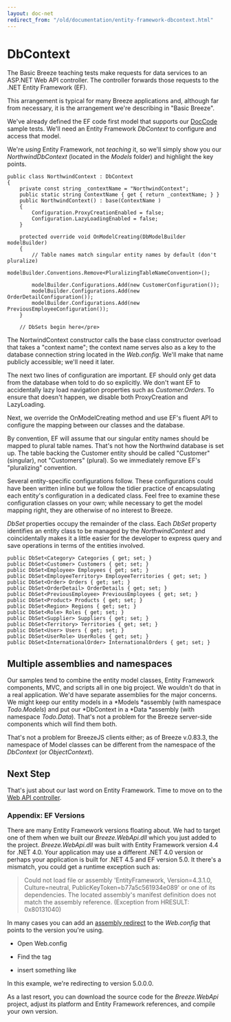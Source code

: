 ```yaml
---
layout: doc-net
redirect_from: "/old/documentation/entity-framework-dbcontext.html"
---
```

# DbContext

The Basic Breeze teaching tests make requests for data services to an ASP.NET Web API controller. The controller forwards those requests to the .NET Entity Framework (EF).

This arrangement is typical for many Breeze applications and, although far from necessary, it is the arrangement we're describing in "Basic Breeze".

We've already defined the EF code first model that supports our <a href="/samples/doccode">DocCode </a>sample tests. We'll need an Entity Framework *DbContext* to configure and access that model.

We're *using* Entity Framework, not *teaching* it, so we'll simply show you our *NorthwindDbContext* (located in the *Models* folder) and highlight the key points.

	public class NorthwindContext : DbContext
	{
	    private const string _contextName = "NorthwindContext";
	    public static string ContextName { get { return _contextName; } }
	    public NorthwindContext() : base(ContextName )
	    {
	        Configuration.ProxyCreationEnabled = false;
	        Configuration.LazyLoadingEnabled = false;
	    }
	
	    protected override void OnModelCreating(DbModelBuilder modelBuilder)
	    {
	        // Table names match singular entity names by default (don't pluralize)
	        modelBuilder.Conventions.Remove<PluralizingTableNameConvention>();
	
	        modelBuilder.Configurations.Add(new CustomerConfiguration());
	        modelBuilder.Configurations.Add(new OrderDetailConfiguration());
	        modelBuilder.Configurations.Add(new PreviousEmployeeConfiguration());
	    }
	
	    // DbSets begin here</pre>


The NortwindContext constructor calls the base class constructor overload that takes a "context name"; the context name serves also as a key to the  database connection string located in the *Web.config*. We'll make that name publicly accessible; we'll need it later.

The next two lines of configuration are important. EF should only get data from the database when told to do so explicitly. We don't want EF to accidentally lazy load navigation properties such as *Customer.Orders*. To ensure that doesn't happen, we disable both ProxyCreation and LazyLoading.

Next, we override the OnModelCreating method and use EF's fluent API to configure the mapping between our classes and the database.

By convention, EF will assume that our singular entity names should be mapped to plural table names. That's not how the Northwind database is set up. The table backing the Customer entity should be called "Customer" (singular), not "Customers" (plural). So we immediately remove EF's "pluralizing" convention.

Several entity-specific configurations follow. These configurations could have been written inline but we follow the tidier practice of encapsulating each entity's configuration in a dedicated class. Feel free to examine these configuration classes on your own; while necessary to get the model mapping right, they are otherwise of no interest to Breeze.

*DbSet* properties occupy the remainder of the class. Each *DbSet* property identifies an entity class to be managed by the *NorthwindContext* and coincidentally makes it a little easier for the developer to express query and save operations in terms of the entities involved. 


	public DbSet<Category> Categories { get; set; }
	public DbSet<Customer> Customers { get; set; }
	public DbSet<Employee> Employees { get; set; }
	public DbSet<EmployeeTerritory> EmployeeTerritories { get; set; }
	public DbSet<Order> Orders { get; set; }
	public DbSet<OrderDetail> OrderDetails { get; set; }
	public DbSet<PreviousEmployee> PreviousEmployees { get; set; }
	public DbSet<Product> Products { get; set; }
	public DbSet<Region> Regions { get; set; }
	public DbSet<Role> Roles { get; set; }
	public DbSet<Supplier> Suppliers { get; set; }
	public DbSet<Territory> Territories { get; set; }
	public DbSet<User> Users { get; set; }
	public DbSet<UserRole> UserRoles { get; set; }
	public DbSet<InternationalOrder> InternationalOrders { get; set; }


## Multiple assemblies and namespaces

Our samples tend to combine the entity model classes, Entity Framework components, MVC, and scripts all in one big project. We wouldn't do that in a real application. We'd have separate assemblies for the major concerns. We might keep our entity models in a *Models *assembly (with namespace *Todo.Models*) and put our *DbContext in a *Data *assembly (with namespace *Todo.Data*). That's not a problem for the Breeze server-side components which will find them both.

That's not a problem for BreezeJS clients either; as of Breeze v.0.83.3, the namespace of Model classes can be different from the namespace of the *DbContext* (or *ObjectContext*).

## Next Step

That's just about our last word on Entity Framework. Time to move on to the [Web API controller](/doc-net/webapi-controller).

### Appendix: EF Versions

There are many Entity Framework versions floating about. We had to target one of them when we built our *Breeze.WebApi.dll* which you just added to the project. *Breeze.WebApi.dll* was built with Entity Framework version 4.4 for .NET 4.0. Your application may use a different .NET 4.0 version or perhaps your application is built for .NET 4.5 and EF version 5.0.  It there's a mismatch, you could get a runtime exception such as:

> Could not load file or assembly 'EntityFramework, Version=4.3.1.0, Culture=neutral, PublicKeyToken=b77a5c561934e089' or one of its dependencies. The located assembly's manifest definition does not match the assembly reference. (Exception from HRESULT: 0x80131040)

In many cases you can add an <a href="http://msdn.microsoft.com/en-us/library/2fc472t2%28v=vs.110%29.aspx" target="_blank">assembly redirect</a> to the *Web.config* that points to the version you're using.

- Open Web.config
- Find the <runtime> tag
- insert something like


	<dependentAssembly>
		<assemblyIdentity name="EntityFramework" publicKeyToken="b77a5c561934e089" culture="neutral" />
		<bindingRedirect oldVersion="4.0.0.0-5.0.0.0" newVersion="5.0.0.0" />
	</dependentAssembly>

In this example, we're redirecting to version 5.0.0.0.

As a last resort, you can download the source code for the *Breeze.WebApi* project, adjust its platform and Entity Framework references, and compile your own version.
